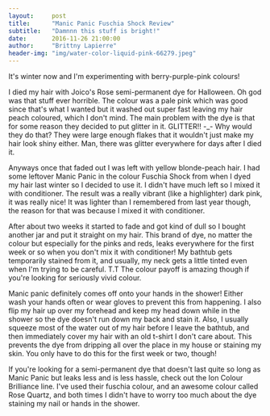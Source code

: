 ```yaml
---
layout:     post
title:      "Manic Panic Fuschia Shock Review"
subtitle:   "Damnnn this stuff is bright!"
date:       2016-11-26 21:00:00
author:     "Brittny Lapierre"
header-img: "img/water-color-liquid-pink-66279.jpeg"
---
```

<p>It's winter now and I'm experimenting with berry-purple-pink colours!</p>

<p>I died my hair with Joico's Rose semi-permanent dye for Halloween. Oh god was that stuff ever horrible. The colour was a pale pink which was good since that's what I wanted but it washed out super fast leaving my hair peach coloured, which I don't mind. The main problem with the dye is that for some reason they decided to put glitter in it. GLITTER!! -_- Why would they do that? They were large enough flakes that it wouldn't just make my hair look shiny either. Man, there was glitter everywhere for days after I died it.</p>

<p>Anyways once that faded out I was left with yellow blonde-peach hair. I had some leftover Manic Panic in the colour Fuschia Shock from when I dyed my hair last winter so I decided to use it. I didn't have much left so I mixed it with conditioner. The result was a really vibrant (like a highlighter) dark pink, it was really nice!  It was lighter than I remembered from last year though, the reason for that was because I mixed it with conditioner. </p>

<p>After about two weeks it started to fade and got kind of dull so I bought another jar and put it straight on my hair. This brand of dye, no matter the colour but especially for the pinks and reds, leaks everywhere for the first week or so when you don't mix it with conditioner! My bathtub gets temporarily stained from it, and usually, my neck gets a little tinted even when I'm trying to be careful. T.T The colour payoff is amazing though if you're looking for seriously vivid colour.</p>

<p>Manic panic definitely comes off onto your hands in the shower! Either wash your hands often or wear gloves to prevent this from happening. I also flip my hair up over my forehead and keep my head down while in the shower so the dye doesn't run down my back and stain it. Also, I usually squeeze most of the water out of my hair before I leave the bathtub, and then immediately cover my hair with an old t-shirt I don't care about. This prevents the dye from dripping all over the place in my house or staining my skin. You only have to do this for the first week or two, though!</p>

<p>If you're looking for a semi-permanent dye that doesn't last quite so long as Manic Panic but leaks less and is less hassle, check out the Ion Colour Brilliance line. I've used their fuschia colour, and an awesome colour called Rose Quartz, and both times I didn't have to worry too much about the dye staining my nail or hands in the shower.</p> 